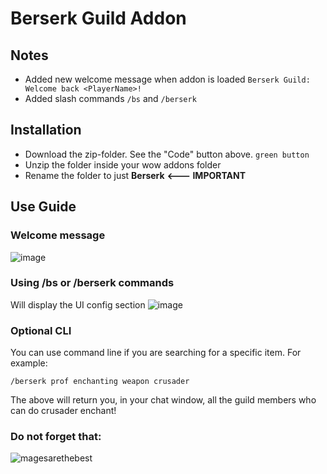 # Berserk Guild Addon

## Notes
- Added new welcome message when addon is loaded `Berserk Guild: Welcome back <PlayerName>!`
- Added slash commands `/bs` and `/berserk`

## Installation
- Download the zip-folder. See the "Code" button above. `green button`
- Unzip the folder inside your wow addons folder
- Rename the folder to just **Berserk**   **<--- IMPORTANT**


## Use Guide
### Welcome message
![image](https://user-images.githubusercontent.com/1949867/99827492-b11b3000-2b27-11eb-88ae-893a7cf14714.png)

### Using **/bs** or **/berserk** commands
Will display the UI config section
![image](https://user-images.githubusercontent.com/1949867/99913158-dba2ef80-2cc5-11eb-8555-a119e3db5027.png)


### Optional CLI
You can use command line if you are searching for a specific item. For example:
```
/berserk prof enchanting weapon crusader
```
The above will return you, in your chat window, all the guild members who can do crusader enchant!


### Do not forget that:
![magesarethebest](https://user-images.githubusercontent.com/1949867/99911889-50c1f500-2cc5-11eb-8b8e-c78862072c09.PNG)
